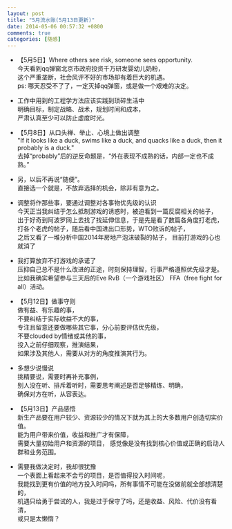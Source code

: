 ```yaml
---
layout: post
title: "5月流水账(5月13日更新)"
date: 2014-05-06 00:57:32 +0800
comments: true
categories: [随感]
---
```


- 【5月5日】Where others see risk, someone sees opportunity.  
今天看到qq弹窗北京市政府投资千万研发婴幼儿奶粉，  
这个严重垄断，社会风评不好的市场却有着巨大的机遇。  
ps: 哪天忍受不了了，一定灭掉qq弹窗，或是做一个艰难的决定。

- 工作中用到的工程学方法应该实践到琐碎生活中  
明确目标，制定战略、战术，规划时间和成本，  
严肃认真至少可以防止虚度时光。

- 【5月8日】从口头禅、举止、心境上做出调整  
"If it looks like a duck, swims like a duck, and quacks like a duck, then it probably is a duck."  
去掉“probably”后的逆反命题是，“外在表现不成熟的话，内部一定也不成熟。”

- 另，以后不再说“随便”。  
直接选一个就是，不放弃选择的机会，除非有意为之。

- 调整将作那些事，要通过调整对各事物优先级的认识  
今天正当我纠结于怎么抵制游戏的诱惑时，被迫看到一篇反腐相关的帖子，  
出于好奇到阿波罗网上去找了找延伸信息，于是先是看了数篇各角度打老虎，  
打各个老虎的帖子，随后看中国进出口形势，WTO败诉的帖子，  
之后又看了一堆分析中国2014年房地产泡沫破裂的帖子，
目前打游戏的心也就消了

- 我打算放弃不打游戏的承诺了  
压抑自己总不是什么改进的正途，时刻保持理智，行事严格遵照优先级才是。  
比如我确实希望参与三天后的Eve RvB（一个游戏社区） FFA（free fight for all）活动。

- 【5月12日】做事守则  
做有益、有乐趣的事，  
不要纠结于实际收益不大的事，  
专注且留意还要做哪些其它事，分心前要评估优先级，  
不要clouded by情绪或其他的事，  
投入之前仔细观察，推演结果，  
如果涉及其他人，需要从对方的角度推演其行为。

- 多想少说慢说  
挑精要说，需要时再补充事例，  
别人没在听、排斥着听时，需要思考阐述是否足够精炼、明确，  
确保对方在听，从容表达。

- 【5月13日】产品感悟  
新生产品要在用户较少、资源较少的情况下就为其上的大多数用户创造切实价值。  
能为用户带来价值，收益和推广才有保障，  
需要大量初始用户和资源的项目，
感觉像是没有找到核心价值或正确的启动人群和业务范围。

- 需要我做决定时，我却很犹豫  
一个表面上看起来不会亏的项目，是否值得投入时间呢，  
我能找到更有价值的地方投入时间吗，所有事情不可能在没做前就全部想清楚的，  
机遇只给勇于尝试的人，我是过于保守了吗，还是收益、风险、代价没有看清，  
或只是太懒惰？



